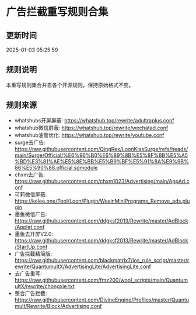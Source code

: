 # 广告拦截重写规则合集

## 更新时间
2025-01-03 05:25:59

## 规则说明
本重写规则集合并自各个开源规则，保持原始格式不变。

## 规则来源
- whatshubs开屏屏蔽: https://whatshub.top/rewrite/adultraplus.conf
- whatshub微信屏蔽: https://whatshub.top/rewrite/wechatad.conf
- whatshub油管优化: https://whatshub.top/rewrite/youtube.conf
- surge去广告: https://raw.githubusercontent.com/QingRex/LoonKissSurge/refs/heads/main/Surge/Official/%E6%96%B0%E6%89%8B%E5%8F%8B%E5%A5%BD%E3%81%AE%E5%8E%BB%E5%B9%BF%E5%91%8A%E9%9B%86%E5%90%88.official.sgmodule
- chxm去广告: https://raw.githubusercontent.com/chxm1023/Advertising/main/AppAd.conf
- 可莉微信屏蔽: https://kelee.one/Tool/Loon/Plugin/WexinMiniPrograms_Remove_ads.plugin
- 墨鱼微信广告: https://raw.githubusercontent.com/ddgksf2013/Rewrite/master/AdBlock/Applet.conf
- 墨鱼去开屏V2.0: https://raw.githubusercontent.com/ddgksf2013/Rewrite/master/AdBlock/StartUp.conf
- 广告拦截精简版: https://raw.githubusercontent.com/blackmatrix7/ios_rule_script/master/rewrite/QuantumultX/AdvertisingLite/AdvertisingLite.conf
- 去广告重写: https://raw.githubusercontent.com/fmz200/wool_scripts/main/QuantumultX/rewrite/chongxie.txt
- 整合广告拦截: https://raw.githubusercontent.com/DivineEngine/Profiles/master/Quantumult/Rewrite/Block/Advertising.conf
